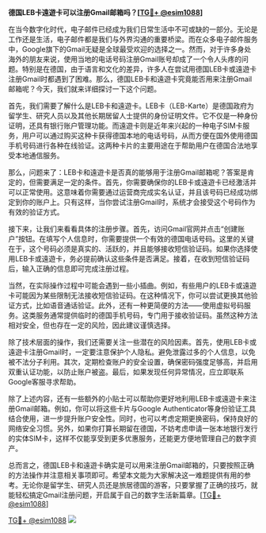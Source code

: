 **德国LEB卡遠遊卡可以注册Gmail邮箱吗？[[TG💪+ @esim1088](https://t.me/s/esim1088)]**

在当今数字化时代，电子邮件已经成为我们日常生活中不可或缺的一部分。无论是工作还是生活，电子邮件都是我们与外界沟通的重要桥梁。而在众多电子邮件服务中，Google旗下的Gmail无疑是全球最受欢迎的选择之一。然而，对于许多身处海外的朋友来说，使用当地的电话号码注册Gmail账号却成了一个令人头疼的问题。特别是在德国，由于语言和文化的差异，许多人在尝试用德国LEB卡或遠遊卡注册Gmail时都遇到了困难。那么，德国LEB卡和遠遊卡究竟能否用来注册Gmail邮箱呢？今天，我们就来详细探讨一下这个问题。

首先，我们需要了解什么是LEB卡和遠遊卡。LEB卡（LEB-Karte）是德国政府为留学生、研究人员以及其他长期居留人士提供的身份证明文件。它不仅是一种身份证明，还具有银行账户管理功能。而遠遊卡则是近年来兴起的一种电子SIM卡服务，用户可以通过购买这种卡获得德国本地的电话号码，从而方便在国外使用德国手机号码进行各种在线验证。这两种卡片的主要用途在于帮助用户在德国合法地享受本地通信服务。

那么，问题来了：LEB卡和遠遊卡是否真的能够用于注册Gmail邮箱呢？答案是肯定的，但需要满足一定的条件。首先，你需要确保你的LEB卡或遠遊卡已经激活并可以正常使用。这意味着你需要通过运营商完成实名认证，并且该号码已经成功绑定到你的账户上。只有这样，当你尝试注册Gmail时，系统才会接受这个号码作为有效的验证方式。

接下来，让我们来看看具体的注册步骤。首先，访问Gmail官网并点击“创建账户”按钮。在填写个人信息时，你需要提供一个有效的德国电话号码。这里的关键在于，这个号码必须是真实的、活跃的，并且能够接收短信验证码。如果你选择使用LEB卡或遠遊卡，务必提前确认这些条件是否满足。接着，在收到短信验证码后，输入正确的信息即可完成注册过程。

当然，在实际操作过程中可能会遇到一些小插曲。例如，有些用户的LEB卡或遠遊卡可能因为某些限制无法接收短信验证码。在这种情况下，你可以尝试更换其他验证方式，比如语音通话验证。此外，还有一种更简便的方法——使用虚拟号码服务。这类服务通常提供临时的德国手机号码，专门用于接收验证码。虽然这种方法相对安全，但也存在一定的风险，因此建议谨慎选择。

除了技术层面的操作，我们还需要关注一些潜在的风险因素。首先，使用LEB卡或遠遊卡注册Gmail时，一定要注意保护个人隐私。避免泄露过多的个人信息，以免被不法分子利用。其次，定期检查账户的安全设置，确保密码强度足够高，并启用双重认证功能，以防止账户被盗。最后，如果发现任何异常情况，应立即联系Google客服寻求帮助。

除了上述内容，还有一些额外的小贴士可以帮助你更好地利用LEB卡或遠遊卡来注册Gmail邮箱。例如，你可以将这些卡片与Google Authenticator等身份验证工具结合使用，进一步提升账户安全性。同时，也可以考虑定期更换密码，保持良好的网络安全习惯。另外，如果你打算长期留在德国，不妨考虑申请一张本地银行发行的实体SIM卡，这样不仅能享受到更多优惠服务，还能更方便地管理自己的数字资产。

总而言之，德国LEB卡和遠遊卡确实是可以用来注册Gmail邮箱的，只要按照正确的方法操作并注意相关事项即可。希望本文能为大家解决这一难题提供有用的参考。无论你是留学生、研究人员还是旅居德国的游客，只要掌握了正确的技巧，就能轻松搞定Gmail注册问题，开启属于自己的数字生活新篇章。[[TG💪+ @esim1088](https://t.me/s/esim1088)]

[TG💪+ @esim1088](https://t.me/s/esim1088) ![](https://i.postimg.cc/4NQfJmqS/Snipaste-2025-05-13-00-14-12.png)